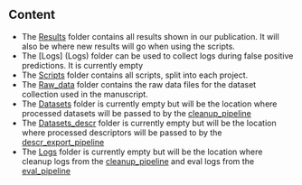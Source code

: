 ## Content 
- The [Results](Results) folder contains all results shown in our publication. It will also be where new results will go when using the scripts.
- The [Logs] (Logs) folder can be used to collect logs during false positive predictions. It is currently empty
- The [Scripts](Scripts) folder contains all scripts, split into each project.
- The [Raw_data](Raw_data) folder contains the raw data files for the dataset collection used in the manuscript. 
- The [Datasets](Datasets) folder is currently empty but will be the location where processed datasets will be passed to by the [cleanup_pipeline](Scripts/cleanup_pipeline_jh.py)
- The [Datasets_descr](Datasets_descr) folder is currently empty but will be the location where processed descriptors will be passed to by the [descr_export_pipeline](Scripts/descr_export_pipeline_jh.py)
- The [Logs](Logs) folder is currently empty but will be the location where cleanup logs from the [cleanup_pipeline](Scripts/cleanup_pipeline_jh.py) and eval logs from the [eval_pipeline](Scripts/FalsePositivePrediction/eval_pipeline_jh.py)